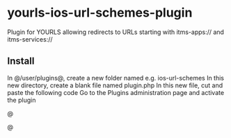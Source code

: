 yourls-ios-url-schemes-plugin
=============================

Plugin for YOURLS allowing redirects to URLs starting with itms-apps:// and itms-services://

Install
-------

In @/user/plugins@, create a new folder named e.g. ios-url-schemes
In this new directory, create a blank file named plugin.php
In this new file, cut and paste the following code
Go to the Plugins administration page and activate the plugin

@
<?php
/*
Plugin Name: Install iPhone Apps
Plugin URI: http://www.github.com/suculent/
Description: Support for itms-services URL scheme for linking to iOS Enterprise App Installation Manifest
Version: 1.1
Author: Suculent
Author URI: http://www.github.com/suculent/yourls_ios_protocols
*/

// No direct call
if( !defined( 'YOURLS_ABSPATH' ) ) die();

// Hook our custom function into the 'is_allowed_protocol' event
yourls_add_filter( 'is_allowed_protocol', 'suculent_itms_protocols' );

   // This applies for both iOS protocols, apps for iTunes listing and services for installation
   function suculent_itms_protocols( $args ) {
   	return array('itms-apps://', 'itms-services://');
   }
   ?>

@